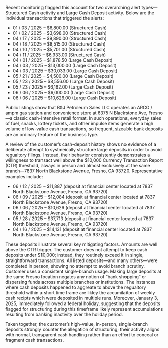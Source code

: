 Recent monitoring flagged this account for two overarching alert types—Structured Cash activity and Large Cash Deposit activity. Below are the individual transactions that triggered the alerts:

- 01 / 03 / 2025 – $6,800.00 (Structured Cash)
- 01 / 02 / 2025 – $3,698.00 (Structured Cash)
- 04 / 17 / 2025 – $9,890.00 (Structured Cash)
- 04 / 18 / 2025 – $8,515.00 (Structured Cash)
- 04 / 10 / 2025 – $5,701.00 (Structured Cash)
- 04 / 11 / 2025 – $6,933.00 (Structured Cash)
- 04 / 01 / 2025 – $1,878.50 (Large Cash Deposit)
- 04 / 03 / 2025 – $13,000.00 (Large Cash Deposit)
- 04 / 03 / 2025 – $30,033.00 (Large Cash Deposit)
- 05 / 21 / 2025 – $4,500.00 (Large Cash Deposit)
- 05 / 23 / 2025 – $8,556.00 (Large Cash Deposit)
- 05 / 23 / 2025 – $6,162.00 (Large Cash Deposit)
- 06 / 06 / 2025 – $6,000.00 (Large Cash Deposit)
- 06 / 06 / 2025 – $10,626.00 (Large Cash Deposit)


Public listings show that B&J Petroleum Sales LLC operates an ARCO / ampm gas station and convenience store at 6375 N Blackstone Ave, Fresno—a classic cash-intensive retail format. In such operations, everyday sales of fuel, snacks, lottery tickets, and other impulse items generate a high volume of low-value cash transactions, so frequent, sizeable bank deposits are an ordinary feature of the business type.

A review of the customer’s cash-deposit history shows no evidence of a deliberate attempt to systmeically structure large deposits in order to avoid regualtory filings. Instead, their behavior consistently demonstrates a willingness to transact well above the $10,000 Currency Transaction Report (CTR) threshold, always in person and almost exclusively at the same branch—7837 North Blackstone Avenue, Fresno, CA 93720. Representative examples include:

- 06 / 12 / 2025 – $11,887 (deposit at financial center located at 7837 North Blackstone Avenue, Fresno, CA 93720)
- 06 / 09 / 2025 – $12,084 (deposit at financial center located at 7837 North Blackstone Avenue, Fresno, CA 93720)
- 06 / 06 / 2025 – $10,626 (deposit at financial center located at 7837 North Blackstone Avenue, Fresno, CA 93720)
- 05 / 28 / 2025 – $37,713 (deposit at financial center located at 7837 North Blackstone Avenue, Fresno, CA 93720)
- 04 / 16 / 2025 – $14,131 (deposit at financial center located at 7837 North Blackstone Avenue, Fresno, CA 93720)


These deposits illustrate several key mitigating factors. Amounts are well above the CTR trigger. The customer does not attempt to keep cash deposits under $10,000; instead, they routinely exceed it in single, straightforward transactions. All listed deposits—and many others—were completed in person, showing no attempt to avoid branch scrutiny. Customer uses a consistent single-branch usage. Making large deposits at the same Fresno location negates any notion of “bank shopping” or dispersing funds across multiple branches or institutions. The instances where cash deposits happened to aggreate to above the regualtory threshold within a short time frame are likley the accumilaiton of weekly cash recipts which were deposited in multiple runs. Moreover, January 3, 2025, immediately followed a federal holiday, suggesting that the deposits flagged for structuring during this timeframe likely represent accumulations resulting from banking inactivity over the holiday period. 


Taken together, the customer’s high-value, in-person, single-branch deposits strongly counter the allegation of structuring; their activity aligns with normal, transparent cash handling rather than an effort to conceal or fragment cash transactions.
